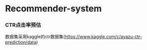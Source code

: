 # Recommender-system
### CTR点击率预估
数据集采用kaggle的ctr数据集(https://www.kaggle.com/c/avazu-ctr-prediction/data)